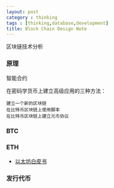 ```yaml
---
layout: post
category : thinking
tags : [thinking,database,development]
title: Block Chain Design Note
---
```


区块链技术分析

### 原理

智能合约

在密码学货币上建立高级应用的三种方法：

	建立一个新的区块链
	在比特币区块链上使用脚本
	在比特币区块链上建立元币协议

### BTC

### ETH


- [以太坊白皮书](http://ethfans.org/posts/ethereum-whitepaper)

### 发行代币